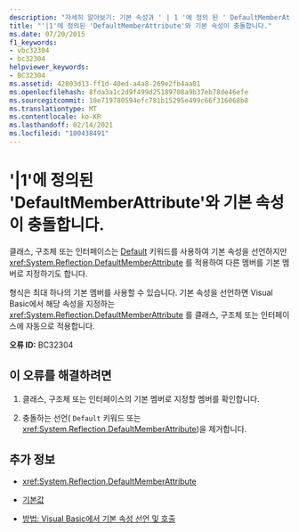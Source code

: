 ```yaml
---
description: "자세히 알아보기: 기본 속성과 ' | 1 '에 정의 된 ' DefaultMemberAttribute ' 간의 충돌"
title: "'|1'에 정의된 'DefaultMemberAttribute'와 기본 속성이 충돌합니다."
ms.date: 07/20/2015
f1_keywords:
- vbc32304
- bc32304
helpviewer_keywords:
- BC32304
ms.assetid: 42803d13-ff1d-40ed-a4a8-269e2fb4aa01
ms.openlocfilehash: 8fda3a1c2d9f499d25189708a9b37eb78de46efe
ms.sourcegitcommit: 10e719780594efc781b15295e499c66f316068b8
ms.translationtype: MT
ms.contentlocale: ko-KR
ms.lasthandoff: 02/14/2021
ms.locfileid: "100438491"
---
```

# <a name="conflict-between-the-default-property-and-the-defaultmemberattribute-defined-on-1"></a>'|1'에 정의된 'DefaultMemberAttribute'와 기본 속성이 충돌합니다.

클래스, 구조체 또는 인터페이스는 [Default](../language-reference/modifiers/default.md) 키워드를 사용하여 기본 속성을 선언하지만 <xref:System.Reflection.DefaultMemberAttribute> 를 적용하여 다른 멤버를 기본 멤버로 지정하기도 합니다.  
  
 형식은 최대 하나의 기본 멤버를 사용할 수 있습니다. 기본 속성을 선언하면 Visual Basic에서 해당 속성을 지정하는 <xref:System.Reflection.DefaultMemberAttribute> 를 클래스, 구조체 또는 인터페이스에 자동으로 적용합니다.  
  
 **오류 ID:** BC32304  
  
## <a name="to-correct-this-error"></a>이 오류를 해결하려면  
  
1. 클래스, 구조체 또는 인터페이스의 기본 멤버로 지정할 멤버를 확인합니다.  
  
2. 충돌하는 선언( `Default` 키워드 또는 <xref:System.Reflection.DefaultMemberAttribute>)을 제거합니다.  
  
## <a name="see-also"></a>추가 정보

- <xref:System.Reflection.DefaultMemberAttribute>
- [기본값](../language-reference/modifiers/default.md)

- [방법: Visual Basic에서 기본 속성 선언 및 호출](../programming-guide/language-features/procedures/how-to-declare-and-call-a-default-property.md)
